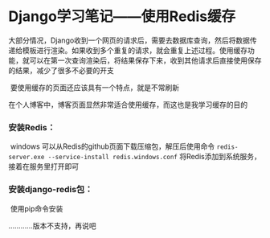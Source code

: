 # Django学习笔记——使用Redis缓存

​		大部分情况，Django收到一个网页的请求后，需要去数据库查询，然后将数据传递给模板进行渲染。如果收到多个重复的请求，就会重复上述过程。使用缓存功能，就可以在第一次查询渲染后，将结果保存下来，收到其他请求后直接使用保存的结果，减少了很多不必要的开支

​		要使用缓存的页面还应该具有一个特点，就是不常刷新

​		在个人博客中，博客页面显然非常适合使用缓存，而这也是我学习缓存的目的

### 安装Redis：

​		windows 可以从Redis的github页面下载压缩包，解压后使用命令 `redis-server.exe --service-install redis.windows.conf` 将Redis添加到系统服务，接着在服务里打开即可

### 安装django-redis包：

​		使用pip命令安装



…………版本不支持，再说吧